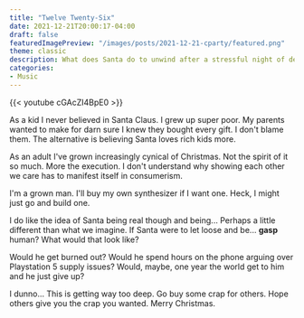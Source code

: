```yaml
---
title: "Twelve Twenty-Six"
date: 2021-12-21T20:00:17-04:00
draft: false
featuredImagePreview: "/images/posts/2021-12-21-cparty/featured.png"
theme: classic
description: What does Santa do to unwind after a stressful night of delivering toys all over the world? Here's a song about the north pole after party.
categories:
- Music
---
```


{{< youtube cGAcZI4BpE0 >}}

As a kid I never believed in Santa Claus. I grew up super poor. My parents wanted to make for darn sure I knew they bought every gift. I don't blame them. The alternative is believing Santa loves rich kids more.

As an adult I've grown increasingly cynical of Christmas. Not the spirit of it so much. More the execution. I don't understand why showing each other we care has to manifest itself in consumerism.

I'm a grown man. I'll buy my own synthesizer if I want one. Heck, I might just go and build one.

I do like the idea of Santa being real though and being... Perhaps a little different than what we imagine. If Santa were to let loose and be... **gasp** human? What would that look like?

Would he get burned out? Would he spend hours on the phone arguing over Playstation 5 supply issues? Would, maybe, one year the world get to him and he just give up?

I dunno... This is getting way too deep. Go buy some crap for others. Hope others give you the crap you wanted. Merry Christmas.
